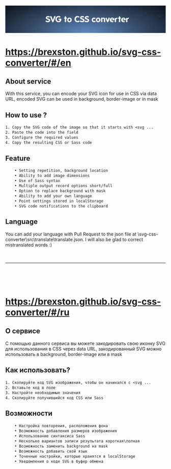 ![Image alt](https://github.com/Brexston/svg-css-converter/blob/main/src/assets/img/git-banner.png)

# https://brexston.github.io/svg-css-converter/#/en


## About service
With this service, you can encode your SVG icon for use in CSS via data URL, encoded SVG can be used in background, border-image or in mask

## How to use ?

```
1. Copy the SVG code of the image so that it starts with <svg ...
2. Paste the code into the field
3. Configure the required values
4. Copy the resulting CSS or Sass code
```

## Feature

```
    • Setting repetition, background location
    • Ability to add image dimensions
    • Use of Sass syntax
    • Multiple output record options short/full
    • Option to replace background with mask
    • Ability to add your own language
    • Point settings stored in localStorage
    • SVG code notifications to the clipboard
```

## Language

You can add your language with Pull Request to the json file at \svg-css-converter\src\translate\translate.json.
I will also be glad to correct mistranslated words :)
<br><br><br>
<hr>
<br><br><br>


# https://brexston.github.io/svg-css-converter/#/ru

## О сервисе
С помощью данного сервиса вы можете закодировать свою иконку SVG для использования в CSS через data URL, закодированный SVG можно использовать в background, border-image или в mask

## Как использовать?

```
1. Скопируйте код SVG изображения, чтобы он начинался с <svg ...
2. Вставьте код в поле
3. Настройте необходимые значения
4. Скопируйте получившийся код CSS или Sass
```
## Возможности

```
    • Настройка повторения, расположения фона
    • Возможность добавления размеров изображения
    • Использование синтаксиса Sass
    • Несколько вариантов записи результата короткая\полная
    • Возможность заменить background на mask
    • Возможность добавить свой язык
    • Точечные настройки, которые хранятся в localStorage
    • Уведомления о коде SVG в буфер обмена
```


